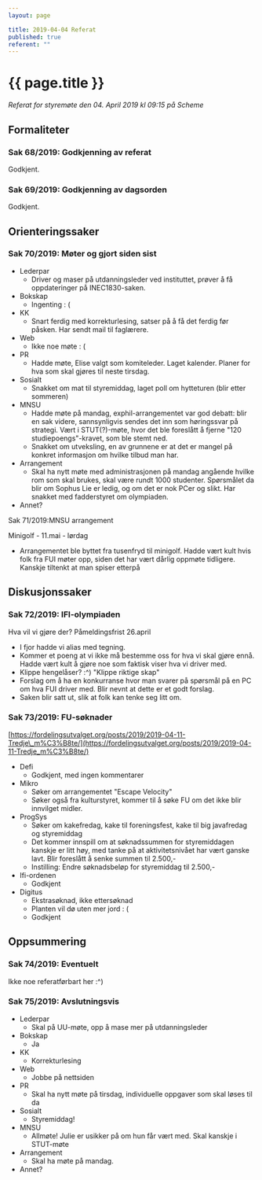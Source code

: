 ```yaml
---
layout: page

title: 2019-04-04 Referat
published: true
referent: ""
---
```


# {{ page.title }}

_Referat for styremøte den 04. April 2019 kl_ _09:15_ _på Scheme_

## Formaliteter

### Sak 68/2019: Godkjenning av referat

Godkjent.

### Sak 69/2019: Godkjenning av dagsorden

Godkjent.

## Orienteringssaker

### Sak 70/2019: Møter og gjort siden sist

- Lederpar
  - Driver og maser på utdanningsleder ved instituttet, prøver å få oppdateringer på INEC1830-saken.
- Bokskap
  - Ingenting : (
- KK
  - Snart ferdig med korrekturlesing, satser på å få det ferdig før påsken. Har sendt mail til faglærere.
- Web
  - Ikke noe møte : (
- PR
  - Hadde møte, Elise valgt som komiteleder. Laget kalender. Planer for hva som skal gjøres til neste tirsdag.
- Sosialt
  - Snakket om mat til styremiddag, laget poll om hytteturen (blir etter sommeren)
- MNSU
  - Hadde møte på mandag, exphil-arrangementet var god debatt: blir en sak videre, sannsynligvis sendes det inn som høringssvar på strategi. Vært i STUT(?)-møte, hvor det ble foreslått å fjerne &quot;120 studiepoengs&quot;-kravet, som ble stemt ned.
  - Snakket om utveksling, en av grunnene er at det er mangel på konkret informasjon om hvilke tilbud man har.
- Arrangement
  - Skal ha nytt møte med administrasjonen på mandag angående hvilke rom som skal brukes, skal være rundt 1000 studenter. Spørsmålet da blir om Sophus Lie er ledig, og om det er nok PCer og slikt. Har snakket med fadderstyret om olympiaden.
- Annet?

Sak 71/2019:MNSU arrangement

Minigolf - 11.mai - lørdag

- Arrangementet ble byttet fra tusenfryd til minigolf. Hadde vært kult hvis folk fra FUI møter opp, siden det har vært dårlig oppmøte tidligere. Kanskje tiltenkt at man spiser etterpå

## Diskusjonssaker

### Sak 72/2019: IFI-olympiaden

Hva vil vi gjøre der? Påmeldingsfrist 26.april

- I fjor hadde vi alias med tegning.
- Kommer et poeng at vi ikke må bestemme oss for hva vi skal gjøre ennå. Hadde vært kult å gjøre noe som faktisk viser hva vi driver med.
- Klippe hengelåser? :^) &quot;Klippe riktige skap&quot;
- Forslag om å ha en konkurranse hvor man svarer på spørsmål på en PC om hva FUI driver med. Blir nevnt at dette er et godt forslag.
- Saken blir satt ut, slik at folk kan tenke seg litt om.

### Sak 73/2019: FU-søknader

[https://fordelingsutvalget.org/posts/2019/2019-04-11-Tredje\_m%C3%B8te/](https://fordelingsutvalget.org/posts/2019/2019-04-11-Tredje_m%C3%B8te/)

- Defi
  - Godkjent, med ingen kommentarer
- Mikro
  - Søker om arrangementet &quot;Escape Velocity&quot;
  - Søker også fra kulturstyret, kommer til å søke FU om det ikke blir innvilget midler.
- ProgSys
  - Søker om kakefredag, kake til foreningsfest, kake til big javafredag og styremiddag
  - Det kommer innspill om at søknadssummen for styremiddagen kanskje er litt høy, med tanke på at aktivitetsnivået har vært ganske lavt. Blir foreslått å senke summen til 2.500,-
  - Instilling: Endre søknadsbeløp for styremiddag til 2.500,-
- Ifi-ordenen
  - Godkjent
- Digitus
  - Ekstrasøknad, ikke ettersøknad
  - Planten vil dø uten mer jord : (
  - Godkjent

## Oppsummering

### Sak 74/2019: Eventuelt

Ikke noe referatførbart her :^)

### Sak 75/2019: Avslutningsvis

- Lederpar
  - Skal på UU-møte, opp å mase mer på utdanningsleder
- Bokskap
  - Ja
- KK
  - Korrekturlesing
- Web
  - Jobbe på nettsiden
- PR
  - Skal ha nytt møte på tirsdag, individuelle oppgaver som skal løses til da
- Sosialt
  - Styremiddag!
- MNSU
  - Allmøte! Julie er usikker på om hun får vært med. Skal kanskje i STUT-møte
- Arrangement
  - Skal ha møte på mandag.
- Annet?
